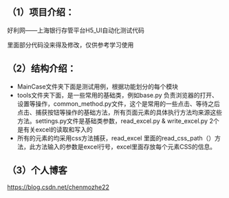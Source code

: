 ## （1）项目介绍：
好利网——上海银行存管平台H5_UI自动化测试代码

里面部分代码没来得及修改，仅供参考学习使用


## （2）结构介绍：
- MainCase文件夹下面是测试用例，根据功能划分的每个模块
- tools文件夹下面，是一些常用的基础类，例如base.py 负责浏览器的打开、设置等操作，common_method.py文件，这个是常用的一些点击、等待之后点击、捕获按钮等操作的基础方法，所有页面元素的具体执行方法均来源这些方法。settings.py文件是基础类参数，read_excel.py & write_excel.py 2个是有关excel的读取和写入的
- 所有的元素的均采用css方法捕获，read_excel 里面的read_css_path（）方法，此方法输入的参数是excel行号，excel里面存放每个元素CSS的信息。


## （3）个人博客
https://blog.csdn.net/chenmozhe22
